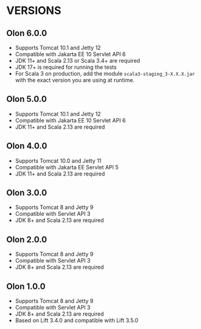 # VERSIONS

## Olon 6.0.0

  * Supports Tomcat 10.1 and Jetty 12
  * Compatible with Jakarta EE 10 Servlet API 6
  * JDK 11+ and Scala 2.13 or Scala 3.4+ are required
  * JDK 17+ is required for running the tests
  * For Scala 3 on production, add the module `scala3-staging_3-X.X.X.jar` with
    the exact version you are using at runtime.

## Olon 5.0.0

  * Supports Tomcat 10.1 and Jetty 12
  * Compatible with Jakarta EE 10 Servlet API 6
  * JDK 11+ and Scala 2.13 are required

## Olon 4.0.0

  * Supports Tomcat 10.0 and Jetty 11
  * Compatible with Jakarta EE Servlet API 5
  * JDK 11+ and Scala 2.13 are required

## Olon 3.0.0

  * Supports Tomcat 8 and Jetty 9
  * Compatible with Servlet API 3
  * JDK 8+ and Scala 2.13 are required

## Olon 2.0.0

  * Supports Tomcat 8 and Jetty 9
  * Compatible with Servlet API 3
  * JDK 8+ and Scala 2.13 are required

## Olon 1.0.0

  * Supports Tomcat 8 and Jetty 9
  * Compatible with Servlet API 3
  * JDK 8+ and Scala 2.13 are required
  * Based on Lift 3.4.0 and compatible with Lift 3.5.0
